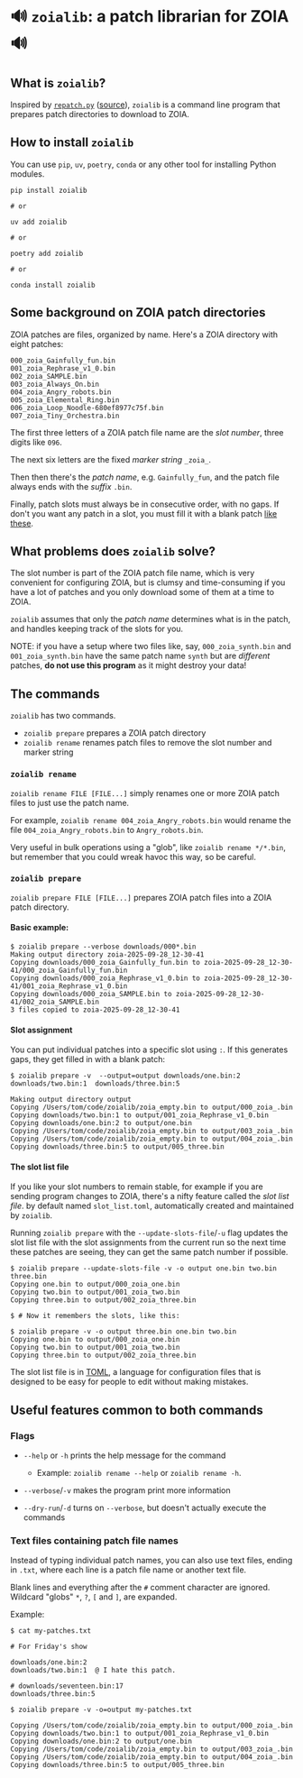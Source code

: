 # 🔊 `zoialib`: a patch librarian for ZOIA 🔊

## What is `zoialib`?

Inspired by
[`repatch.py`](https://patchstorage.com/repatch-py-organize-and-auto-name-your-patches/)
([source](https://gist.github.com/BenQuigley/7b4c70cac1183a16aed89b8b209364a2)),
`zoialib` is a command line program that prepares patch directories to download
to ZOIA.

## How to install `zoialib`

You can use `pip`, `uv`, `poetry`, `conda` or any other tool for installing
Python modules.

```
pip install zoialib

# or

uv add zoialib

# or

poetry add zoialib

# or

conda install zoialib
```

## Some background on ZOIA patch directories

ZOIA patches are files, organized by name. Here's a ZOIA directory with
eight patches:

```
000_zoia_Gainfully_fun.bin
001_zoia_Rephrase_v1_0.bin
002_zoia_SAMPLE.bin
003_zoia_Always_On.bin
004_zoia_Angry_robots.bin
005_zoia_Elemental_Ring.bin
006_zoia_Loop_Noodle-680ef8977c75f.bin
007_zoia_Tiny_Orchestra.bin
```

The first three letters of a ZOIA patch file name are the _slot number_, three digits
like `096`.

The next six letters are the fixed _marker string_ `_zoia_`.

Then then there's the _patch name_, e.g. `Gainfully_fun`, and the patch file always ends
with the _suffix_ `.bin`.

Finally, patch slots must always be in consecutive order, with no gaps. If don't you want
any patch in a slot, you must fill it with
a blank patch [like these](https://patchstorage.com/64-blank-zoia-patches/).

## What problems does `zoialib` solve?

The slot number is part of the ZOIA patch file name, which is very convenient for
configuring ZOIA, but is clumsy and time-consuming if you have a lot of patches and you
only download some of them at a time to ZOIA.

`zoialib` assumes that only the _patch name_ determines what is in the patch, and
handles keeping track of the slots for you.

NOTE: if you have a setup where two files like, say, `000_zoia_synth.bin` and
`001_zoia_synth.bin` have the same patch name `synth` but are _different_ patches, **do
not use this program** as it might destroy your data!

## The commands

`zoialib` has two commands.

* `zoialib prepare` prepares a ZOIA patch directory
* `zoialib rename` renames patch files to remove the slot number and marker string

### `zoialib rename`

`zoialib rename FILE [FILE...]` simply renames one or more ZOIA patch files to just use
the patch name.

For example, `zoialib rename 004_zoia_Angry_robots.bin` would rename the file
`004_zoia_Angry_robots.bin` to `Angry_robots.bin`.

Very useful in bulk operations using a "glob", like `zoialib rename */*.bin`, but
remember that you could wreak havoc this way, so be careful.

### `zoialib prepare`

`zoialib prepare FILE [FILE...]` prepares ZOIA patch files into a ZOIA patch directory.

#### Basic example:

```
$ zoialib prepare --verbose downloads/000*.bin
Making output directory zoia-2025-09-28_12-30-41
Copying downloads/000_zoia_Gainfully_fun.bin to zoia-2025-09-28_12-30-41/000_zoia_Gainfully_fun.bin
Copying downloads/000_zoia_Rephrase_v1_0.bin to zoia-2025-09-28_12-30-41/001_zoia_Rephrase_v1_0.bin
Copying downloads/000_zoia_SAMPLE.bin to zoia-2025-09-28_12-30-41/002_zoia_SAMPLE.bin
3 files copied to zoia-2025-09-28_12-30-41
```

#### Slot assignment

You can put individual patches into a specific slot using `:`. If this generates gaps,
they get filled in with a blank patch:

```
$ zoialib prepare -v  --output=output downloads/one.bin:2 downloads/two.bin:1  downloads/three.bin:5

Making output directory output
Copying /Users/tom/code/zoialib/zoia_empty.bin to output/000_zoia_.bin
Copying downloads/two.bin:1 to output/001_zoia_Rephrase_v1_0.bin
Copying downloads/one.bin:2 to output/one.bin
Copying /Users/tom/code/zoialib/zoia_empty.bin to output/003_zoia_.bin
Copying /Users/tom/code/zoialib/zoia_empty.bin to output/004_zoia_.bin
Copying downloads/three.bin:5 to output/005_three.bin
```

#### The slot list file

If you like your slot numbers to remain stable, for example if you are sending program
changes to ZOIA, there's a nifty feature called the _slot list file_.  by default named
`slot_list.toml`, automatically created and maintained by `zoialib`.

Running `zoialib prepare` with the `--update-slots-file`/`-u` flag updates the slot list
file with the slot assignments from the current run so the next time these patches
are seeing, they can get the same patch number if possible.

```
$ zoialib prepare --update-slots-file -v -o output one.bin two.bin three.bin
Copying one.bin to output/000_zoia_one.bin
Copying two.bin to output/001_zoia_two.bin
Copying three.bin to output/002_zoia_three.bin

$ # Now it remembers the slots, like this:

$ zoialib prepare -v -o output three.bin one.bin two.bin
Copying one.bin to output/000_zoia_one.bin
Copying two.bin to output/001_zoia_two.bin
Copying three.bin to output/002_zoia_three.bin
```

The slot list file is in [TOML](https://toml.io/en/), a language for configuration files
that is designed to be easy for people to edit without making mistakes.

## Useful features common to both commands

### Flags

* `--help` or `-h` prints the help message for the command
  * Example: `zoialib rename --help` or `zoialib rename -h`.

* `--verbose`/`-v` makes the program print more information

* `--dry-run`/`-d` turns on `--verbose`, but doesn't actually execute the commands

### Text files containing patch file names

Instead of typing individual patch names, you can also use text files, ending in `.txt`,
where each line is a patch file name or another text file.

Blank lines and everything after the `#` comment character are ignored. Wildcard "globs"
`*`, `?`, `[` and `]`, are expanded.

Example:

```
$ cat my-patches.txt

# For Friday's show

downloads/one.bin:2
downloads/two.bin:1  @ I hate this patch.

# downloads/seventeen.bin:17
downloads/three.bin:5

$ zoialib prepare -v -o=output my-patches.txt

Copying /Users/tom/code/zoialib/zoia_empty.bin to output/000_zoia_.bin
Copying downloads/two.bin:1 to output/001_zoia_Rephrase_v1_0.bin
Copying downloads/one.bin:2 to output/one.bin
Copying /Users/tom/code/zoialib/zoia_empty.bin to output/003_zoia_.bin
Copying /Users/tom/code/zoialib/zoia_empty.bin to output/004_zoia_.bin
Copying downloads/three.bin:5 to output/005_three.bin

```
